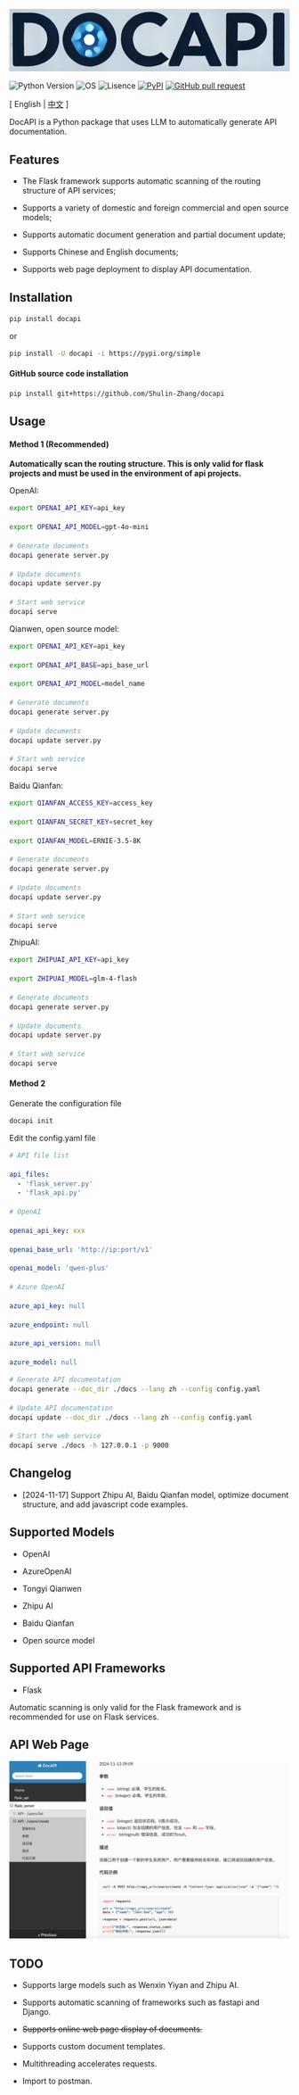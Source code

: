 ![image](assets/logo.png)

![Python Version](https://img.shields.io/badge/python-3.8+-aff.svg)
![OS](https://img.shields.io/badge/os-linux%20|%20macOS-blue)
![Lisence](https://img.shields.io/badge/license-Apache%202-dfd.svg)
[![PyPI](https://img.shields.io/pypi/v/docapi)](https://pypi.org/project/docapi/)
[![GitHub pull request](https://img.shields.io/badge/PRs-welcome-blue)](https://github.com/Shulin-Zhang/docapi/pulls)

\[ English | [中文](README_zh.md) \]

DocAPI is a Python package that uses LLM to automatically generate API documentation.

## Features

- The Flask framework supports automatic scanning of the routing structure of API services;

- Supports a variety of domestic and foreign commercial and open source models;

- Supports automatic document generation and partial document update;

- Supports Chinese and English documents;

- Supports web page deployment to display API documentation.

## Installation

```bash
pip install docapi
```

or

```bash
pip install -U docapi -i https://pypi.org/simple
```

#### GitHub source code installation

```bash
pip install git+https://github.com/Shulin-Zhang/docapi
```

## Usage

#### Method 1 (Recommended)

**Automatically scan the routing structure. This is only valid for flask projects and must be used in the environment of api projects.**

OpenAI:
```bash
export OPENAI_API_KEY=api_key

export OPENAI_API_MODEL=gpt-4o-mini

# Generate documents
docapi generate server.py

# Update documents
docapi update server.py

# Start web service
docapi serve
```

Qianwen, open source model:
```bash
export OPENAI_API_KEY=api_key

export OPENAI_API_BASE=api_base_url

export OPENAI_API_MODEL=model_name

# Generate documents
docapi generate server.py

# Update documents
docapi update server.py

# Start web service
docapi serve
```

Baidu Qianfan:
```bash
export QIANFAN_ACCESS_KEY=access_key

export QIANFAN_SECRET_KEY=secret_key

export QIANFAN_MODEL=ERNIE-3.5-8K

# Generate documents
docapi generate server.py

# Update documents
docapi update server.py

# Start web service
docapi serve
```

ZhipuAI:
```bash
export ZHIPUAI_API_KEY=api_key

export ZHIPUAI_MODEL=glm-4-flash

# Generate documents
docapi generate server.py

# Update documents
docapi update server.py

# Start web service
docapi serve
```

#### Method 2

Generate the configuration file

```bash
docapi init
```

Edit the config.yaml file

```yaml
# API file list

api_files: 
  - 'flask_server.py'
  - 'flask_api.py'

# OpenAI

openai_api_key: xxx

openai_base_url: 'http://ip:port/v1'

openai_model: 'qwen-plus'

# Azure OpenAI

azure_api_key: null

azure_endpoint: null

azure_api_version: null

azure_model: null
```

```bash
# Generate API documentation
docapi generate --doc_dir ./docs --lang zh --config config.yaml

# Update API documentation
docapi update --doc_dir ./docs --lang zh --config config.yaml

# Start the web service
docapi serve ./docs -h 127.0.0.1 -p 9000
```

## Changelog

- [2024-11-17] Support Zhipu AI, Baidu Qianfan model, optimize document structure, and add javascript code examples.

## Supported Models

- OpenAI

- AzureOpenAI

- Tongyi Qianwen

- Zhipu AI

- Baidu Qianfan

- Open source model

## Supported API Frameworks

- Flask
  
Automatic scanning is only valid for the Flask framework and is recommended for use on Flask services.

## API Web Page

![image](assets/example1.png)

## TODO

- Supports large models such as Wenxin Yiyan and Zhipu AI.

- Supports automatic scanning of frameworks such as fastapi and Django.

- ~~Supports online web page display of documents.~~

- Supports custom document templates.

- Multithreading accelerates requests.

- Import to postman.
